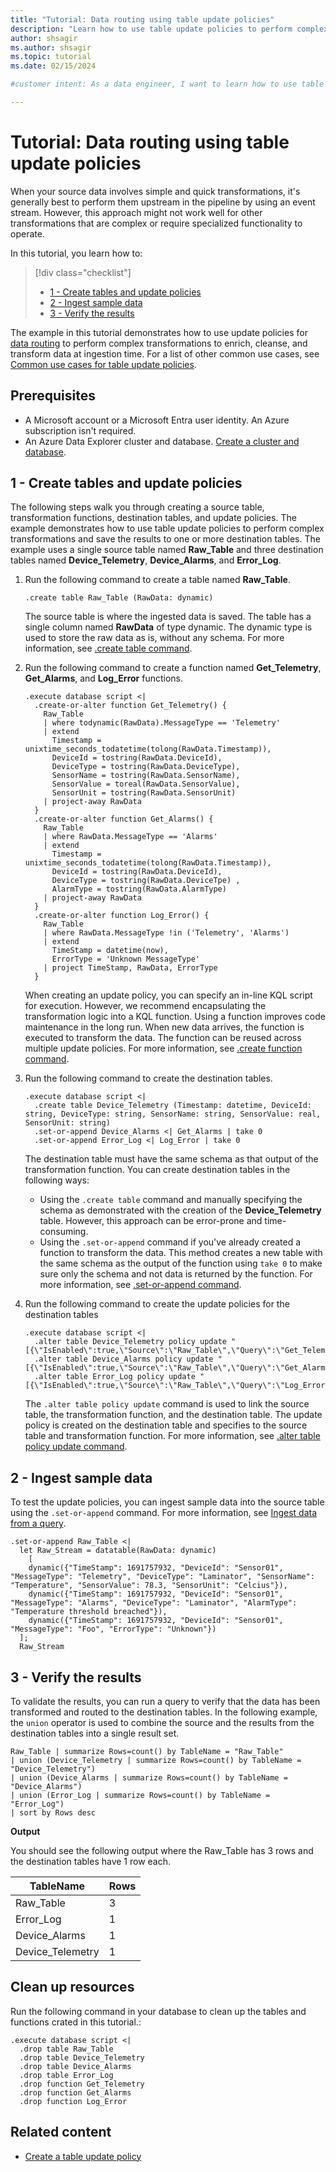 ```yaml
---
title: "Tutorial: Data routing using table update policies"
description: "Learn how to use table update policies to perform complex transformations and save the results to one or more destination tables."
author: shsagir
ms.author: shsagir
ms.topic: tutorial
ms.date: 02/15/2024

#customer intent: As a data engineer, I want to learn how to use table update policies to perform complex transformations and save the results to one or more destination tables so that I can route data to different tables based on the data content.

---
```

# Tutorial: Data routing using table update policies

When your source data involves simple and quick transformations, it's generally best to perform them upstream in the pipeline by using an event stream. However, this approach might not work well for other transformations that are complex or require specialized functionality to operate.

In this tutorial, you learn how to:

> [!div class="checklist"]
>
> * [1 - Create tables and update policies](#1---create-tables-and-update-policies)
> * [2 - Ingest sample data](#2---ingest-sample-data)
> * [3 - Verify the results](#3---verify-the-results)

The example in this tutorial demonstrates how to use update policies for [data routing](update-policy-use-cases.md#data-routing) to perform complex transformations to enrich, cleanse, and transform data at ingestion time. For a list of other common use cases, see [Common use cases for table update policies](update-policy-use-cases.md).

## Prerequisites

* A Microsoft account or a Microsoft Entra user identity. An Azure subscription isn't required.
* An Azure Data Explorer cluster and database. [Create a cluster and database](/azure/data-explorer/kusto/management/create-cluster-and-database).

## 1 - Create tables and update policies

The following steps walk you through creating a source table, transformation functions, destination tables, and update policies. The example demonstrates how to use table update policies to perform complex transformations and save the results to one or more destination tables. The example uses a single source table named **Raw_Table** and three destination tables named **Device_Telemetry**, **Device_Alarms**, and **Error_Log**.

1. Run the following command to create a table named **Raw_Table**.

    ```kusto
    .create table Raw_Table (RawData: dynamic)
    ```

    The source table is where the ingested data is saved. The table has a single column named **RawData** of type dynamic. The dynamic type is used to store the raw data as is, without any schema. For more information, see [.create table command](/azure/data-explorer/kusto/management/create-table-command?context=/fabric/context/context-rta&pivots=fabric).

1. Run the following command to create a function named **Get_Telemetry**, **Get_Alarms**, and **Log_Error** functions.

    ```kusto
    .execute database script <|
      .create-or-alter function Get_Telemetry() {
        Raw_Table
        | where todynamic(RawData).MessageType == 'Telemetry'
        | extend
          Timestamp = unixtime_seconds_todatetime(tolong(RawData.Timestamp)),
          DeviceId = tostring(RawData.DeviceId),
          DeviceType = tostring(RawData.DeviceType),
          SensorName = tostring(RawData.SensorName),
          SensorValue = toreal(RawData.SensorValue),
          SensorUnit = tostring(RawData.SensorUnit)
        | project-away RawData
      }
      .create-or-alter function Get_Alarms() {
        Raw_Table
        | where RawData.MessageType == 'Alarms'
        | extend
          Timestamp = unixtime_seconds_todatetime(tolong(RawData.Timestamp)),
          DeviceId = tostring(RawData.DeviceId),
          DeviceType = tostring(RawData.DeviceTpe) ,
          AlarmType = tostring(RawData.AlarmType)
        | project-away RawData
      }
      .create-or-alter function Log_Error() {
        Raw_Table
        | where RawData.MessageType !in ('Telemetry', 'Alarms')
        | extend
          TimeStamp = datetime(now),
          ErrorType = 'Unknown MessageType'
        | project TimeStamp, RawData, ErrorType
      }
    ```

    When creating an update policy, you can specify an in-line KQL script for execution. However, we recommend encapsulating the transformation logic into a KQL function. Using a function improves code maintenance in the long run. When new data arrives, the function is executed to transform the data. The function can be reused across multiple update policies. For more information, see [.create function command](/azure/data-explorer/kusto/management/create-function).

1. Run the following command to create the destination tables.

    ```kusto
    .execute database script <|
      .create table Device_Telemetry (Timestamp: datetime, DeviceId: string, DeviceType: string, SensorName: string, SensorValue: real, SensorUnit: string)
      .set-or-append Device_Alarms <| Get_Alarms | take 0
      .set-or-append Error_Log <| Log_Error | take 0
    ```

    The destination table must have the same schema as that output of the transformation function. You can create destination tables in the following ways:

    * Using the `.create table` command and manually specifying the schema as demonstrated with the creation of the **Device_Telemetry** table. However, this approach can be error-prone and time-consuming.
    * Using the `.set-or-append` command if you've already created a function to transform the data. This method creates a new table with the same schema as the output of the function using `take 0` to make sure only the schema and not data is returned by the function. For more information, see [.set-or-append command](/azure/data-explorer/kusto/management/set-or-append-command).

1. Run the following command to create the update policies for the destination tables

    ```kusto
    .execute database script <|
      .alter table Device_Telemetry policy update "[{\"IsEnabled\":true,\"Source\":\"Raw_Table\",\"Query\":\"Get_Telemetry\",\"IsTransactional\":false,\"PropagateIngestionProperties\":true,\"ManagedIdentity\":null}]"
      .alter table Device_Alarms policy update "[{\"IsEnabled\":true,\"Source\":\"Raw_Table\",\"Query\":\"Get_Alarms\",\"IsTransactional\":false,\"PropagateIngestionProperties\":true,\"ManagedIdentity\":null}]"
      .alter table Error_Log policy update "[{\"IsEnabled\":true,\"Source\":\"Raw_Table\",\"Query\":\"Log_Error\",\"IsTransactional\":false,\"PropagateIngestionProperties\":true,\"ManagedIdentity\":null}]"
    ```

    The `.alter table policy update` command is used to link the source table, the transformation function, and the destination table. The update policy is created on the destination table and specifies to the source table and transformation function. For more information, see [.alter table policy update command](/azure/data-explorer/kusto/management/alter-table-update-policy-command?context=/fabric/context/context-rta&pivots=fabric).

## 2 - Ingest sample data

To test the update policies, you can ingest sample data into the source table using the `.set-or-append` command. For more information, see [Ingest data from a query](/azure/data-explorer/kusto/management/data-ingestion/ingest-from-query).

```kusto
.set-or-append Raw_Table <|
  let Raw_Stream = datatable(RawData: dynamic)
    [
    dynamic({"TimeStamp": 1691757932, "DeviceId": "Sensor01", "MessageType": "Telemetry", "DeviceType": "Laminator", "SensorName": "Temperature", "SensorValue": 78.3, "SensorUnit": "Celcius"}),
    dynamic({"TimeStamp": 1691757932, "DeviceId": "Sensor01", "MessageType": "Alarms", "DeviceType": "Laminator", "AlarmType": "Temperature threshold breached"}),
    dynamic({"TimeStamp": 1691757932, "DeviceId": "Sensor01", "MessageType": "Foo", "ErrorType": "Unknown"})
  ];
  Raw_Stream
```

## 3 - Verify the results

To validate the results, you can run a query to verify that the data has been transformed and routed to the destination tables. In the following example, the `union` operator is used to combine the source and the results from the destination tables into a single result set.

```kusto
Raw_Table | summarize Rows=count() by TableName = "Raw_Table"
| union (Device_Telemetry | summarize Rows=count() by TableName = "Device_Telemetry")
| union (Device_Alarms | summarize Rows=count() by TableName = "Device_Alarms")
| union (Error_Log | summarize Rows=count() by TableName = "Error_Log")
| sort by Rows desc
```

**Output**

You should see the following output where the Raw_Table has 3 rows and the destination tables have 1 row each.

| TableName | Rows |
| -- | -- |
| Raw_Table | 3 |
| Error_Log | 1 |
| Device_Alarms | 1 |
| Device_Telemetry | 1 |

## Clean up resources

Run the following command in your database to clean up the tables and functions crated in this tutorial.:

```kusto
.execute database script <|
  .drop table Raw_Table
  .drop table Device_Telemetry
  .drop table Device_Alarms
  .drop table Error_Log
  .drop function Get_Telemetry
  .drop function Get_Alarms
  .drop function Log_Error
```

## Related content

* [Create a table update policy](../table-update-policy.md)
